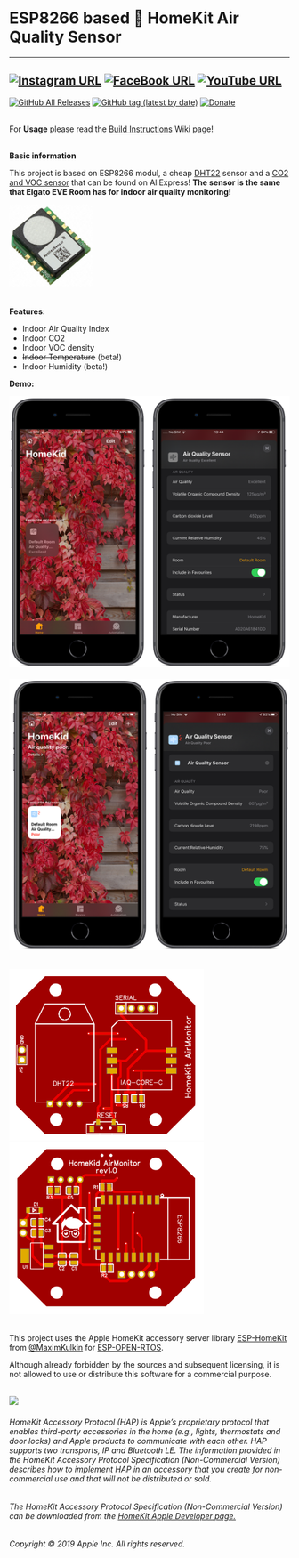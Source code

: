 # ESP8266 based  HomeKit Air Quality Sensor

------
[![Instagram URL](https://img.shields.io/twitter/url/https/www.instagram.com/homekidd?label=Follow&logo=instagram&style=social)](https://www.instagram.com/homekidd) [![FaceBook URL](https://img.shields.io/twitter/url/https/www.facebook.com/HomeKiid?label=Like&logo=facebook&style=social)](https://www.facebook.com/HomeKiid) [![YouTube URL](https://img.shields.io/twitter/url/https/www.youtube.com/channel/UCkqC_6j1uyYVv7SO3jPe7KA?label=Follow&logo=youtube&style=social)](https://www.youtube.com/channel/UCkqC_6j1uyYVv7SO3jPe7KA)
------

[![GitHub All Releases](https://img.shields.io/github/downloads/HomeKidd/ESP8266-HomeKit-Air-Quality-Sensor/total?color=green)](https://github.com/HomeKidd/Homekit-WS2812B-controller/releases) 
[![GitHub tag (latest by date)](https://img.shields.io/github/v/tag/HomeKidd/ESP8266-HomeKit-Air-Quality-Sensor?color=yellow&label=Latest%20Release)](https://github.com/HomeKidd/ESP8266-HomeKit-Air-Quality-Sensor/releases) 
[![Donate](https://img.shields.io/badge/Donate-PayPal-blue.svg)](https://www.paypal.com/cgi-bin/webscr?cmd=_s-xclick&hosted_button_id=CEYEK69ZYG69S&source=url)
<br/>
<br/>


For **Usage** please read the [Build Instructions](https://github.com/HomeKidd/ESP8266-HomeKit-Air-Quality-Sensor/wiki/Build-Instructions) Wiki page!<br/><br/>

**Basic information**

This project is based on ESP8266 modul, a cheap [DHT22](http://s.click.aliexpress.com/e/bfv69KpK) sensor and a [CO2 and VOC sensor](http://s.click.aliexpress.com/e/KJ7eKX6s) that can be found on AliExpress! **The sensor is the same that Elgato EVE Room has for indoor air quality monitoring!**
</br>

<a href="http://s.click.aliexpress.com/e/KJ7eKX6s">
<img border="0" alt="" src="https://github.com/HomeKidd/ESP8266-HomeKit-Air-Quality-Sensor/raw/master/images/IAQ-CORE%20C.jpg" width="150">
</a> </br></br>

**Features:**
* Indoor Air Quality Index
* Indoor CO2
* Indoor VOC density
* ~~Indoor Temperature~~ (beta!)
* ~~Indoor Humidity~~ (beta!)


**Demo:**

<img src="https://github.com/HomeKidd/ESP8266-HomeKit-Air-Quality-Sensor/raw/master/images/Image_1.png" width="550"/> </br></br>
<img src="https://github.com/HomeKidd/ESP8266-HomeKit-Air-Quality-Sensor/raw/master/images/Image_2.png" width="550"/> </br></br>

<img border="0" alt="" src="https://github.com/HomeKidd/ESP8266-HomeKit-Air-Quality-Sensor/raw/master/images/pcb_front.png" width="350">
<img border="0" alt="" src="https://github.com/HomeKidd/ESP8266-HomeKit-Air-Quality-Sensor/raw/master/images/pcb_back.png" width="350">

<br/>
<br/>

This project uses the Apple HomeKit accessory server library [ESP-HomeKit](https://github.com/maximkulkin/esp-homekit) from [@MaximKulkin](https://github.com/maximkulkin) for [ESP-OPEN-RTOS](https://github.com/SuperHouse/esp-open-rtos).<br/>

Although already forbidden by the sources and subsequent licensing, it is not allowed to use or distribute this software for a commercial purpose.<br/><br/>

<img src="https://freepngimg.com/thumb/apple_logo/25366-7-apple-logo-file.png" width="20"/> 

###### HomeKit Accessory Protocol (HAP) is Apple’s proprietary protocol that enables third-party accessories in the home (e.g., lights, thermostats and door locks) and Apple products to communicate with each other. HAP supports two transports, IP and Bluetooth LE. The information provided in the HomeKit Accessory Protocol Specification (Non-Commercial Version) describes how to implement HAP in an accessory that you create for non-commercial use and that will not be distributed or sold.

###### The HomeKit Accessory Protocol Specification (Non-Commercial Version) can be downloaded from the [HomeKit Apple Developer page.](https://developer.apple.com/homekit/)

###### Copyright © 2019 Apple Inc. All rights reserved.
